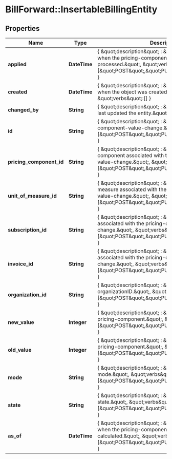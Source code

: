 # BillForward::InsertableBillingEntity

## Properties
Name | Type | Description | Notes
------------ | ------------- | ------------- | -------------
**applied** | **DateTime** | { \&quot;description\&quot; : \&quot;The UTC DateTime when the pricing-component-value-change was processed.\&quot;, \&quot;verbs\&quot;:[\&quot;POST\&quot;,\&quot;PUT\&quot;,\&quot;GET\&quot;] } | [optional] 
**created** | **DateTime** | { \&quot;description\&quot; : \&quot;The UTC DateTime when the object was created.\&quot;, \&quot;verbs\&quot;:[] } | [optional] 
**changed_by** | **String** | { \&quot;description\&quot; : \&quot;ID of the user who last updated the entity.\&quot;, \&quot;verbs\&quot;:[] } | [optional] 
**id** | **String** | { \&quot;description\&quot; : \&quot;ID of the pricing-component-value-change.\&quot;, \&quot;verbs\&quot;:[\&quot;POST\&quot;,\&quot;PUT\&quot;,\&quot;GET\&quot;] } | [optional] 
**pricing_component_id** | **String** | { \&quot;description\&quot; : \&quot;ID of the pricing-component associated with the pricing-component-value-change.\&quot;, \&quot;verbs\&quot;:[\&quot;POST\&quot;,\&quot;PUT\&quot;,\&quot;GET\&quot;] } | 
**unit_of_measure_id** | **String** | { \&quot;description\&quot; : \&quot;ID of the unit-of-measure associated with the pricing-component-value-change.\&quot;, \&quot;verbs\&quot;:[\&quot;POST\&quot;,\&quot;PUT\&quot;,\&quot;GET\&quot;] } | [optional] 
**subscription_id** | **String** | { \&quot;description\&quot; : \&quot;ID of the subscription associated with the pricing-component-value-change.\&quot;, \&quot;verbs\&quot;:[\&quot;POST\&quot;,\&quot;PUT\&quot;,\&quot;GET\&quot;] } | 
**invoice_id** | **String** | { \&quot;description\&quot; : \&quot;ID of the invoice associated with the pricing-component-value-change.\&quot;, \&quot;verbs\&quot;:[\&quot;POST\&quot;,\&quot;PUT\&quot;,\&quot;GET\&quot;] } | 
**organization_id** | **String** | { \&quot;description\&quot; : \&quot;The organizationID.\&quot;, \&quot;verbs\&quot;:[\&quot;POST\&quot;,\&quot;PUT\&quot;,\&quot;GET\&quot;] } | 
**new_value** | **Integer** | { \&quot;description\&quot; : \&quot;The new value of the pricing-component.\&quot;, \&quot;verbs\&quot;:[\&quot;POST\&quot;,\&quot;PUT\&quot;,\&quot;GET\&quot;] } | 
**old_value** | **Integer** | { \&quot;description\&quot; : \&quot;The new value of the pricing-component.\&quot;, \&quot;verbs\&quot;:[\&quot;POST\&quot;,\&quot;PUT\&quot;,\&quot;GET\&quot;] } | 
**mode** | **String** | { \&quot;description\&quot; : \&quot;The value change mode.\&quot;, \&quot;verbs\&quot;:[\&quot;POST\&quot;,\&quot;PUT\&quot;,\&quot;GET\&quot;] } | 
**state** | **String** | { \&quot;description\&quot; : \&quot;The value change state.\&quot;, \&quot;verbs\&quot;:[\&quot;POST\&quot;,\&quot;PUT\&quot;,\&quot;GET\&quot;] } | 
**as_of** | **DateTime** | { \&quot;description\&quot; : \&quot;The UTC DateTime when the pricing-component-value-change was calculated.\&quot;, \&quot;verbs\&quot;:[\&quot;POST\&quot;,\&quot;PUT\&quot;,\&quot;GET\&quot;] } | 


